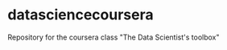 datasciencecoursera
===================

Repository for the coursera class "The Data Scientist's toolbox"
